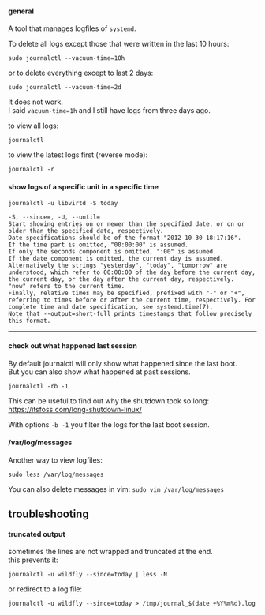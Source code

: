 #### general

A tool that manages logfiles of `systemd`.

To delete all logs except those that were written in the last 10 hours:
```
sudo journalctl --vacuum-time=10h
```
or to delete everything except to last 2 days:
```
sudo journalctl --vacuum-time=2d
```

It does not work.\
I said `vacuum-time=1h` and I still have logs from three days ago.


to view all logs:
```
journalctl
```

to view the latest logs first (reverse mode):
```
journalctl -r
```

#### show logs of a specific unit in a specific time

```
journalctl -u libvirtd -S today
```

```
-S, --since=, -U, --until=
Start showing entries on or newer than the specified date, or on or older than the specified date, respectively.
Date specifications should be of the format "2012-10-30 18:17:16".
If the time part is omitted, "00:00:00" is assumed.
If only the seconds component is omitted, ":00" is assumed.
If the date component is omitted, the current day is assumed.
Alternatively the strings "yesterday", "today", "tomorrow" are understood, which refer to 00:00:00 of the day before the current day, the current day, or the day after the current day, respectively.  "now" refers to the current time.
Finally, relative times may be specified, prefixed with "-" or "+", referring to times before or after the current time, respectively. For complete time and date specification, see systemd.time(7).
Note that --output=short-full prints timestamps that follow precisely this format.
```

***
#### check out what happened last session

By default journalctl will only show what happened since the last boot.\
But you can also show what happened at past sessions.

```
journalctl -rb -1
```

This can be useful to find out why the shutdown took so long:\
https://itsfoss.com/long-shutdown-linux/

With options `-b -1` you filter the logs for the last boot session. 

#### /var/log/messages
Another way to view logfiles:
```
sudo less /var/log/messages
```
You can also delete messages in vim: `sudo vim /var/log/messages`

## troubleshooting

#### truncated output

sometimes the lines are not wrapped and truncated at the end.\
this prevents it:
```
journalctl -u wildfly --since=today | less -N
```

or redirect to a log file:
```
journalctl -u wildfly --since=today > /tmp/journal_$(date +%Y%m%d).log
```

